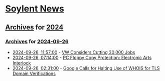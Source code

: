 # [Soylent News](../../../README.md)

## [Archives](../../index.md) for [2024](../index.md)

### [Archives](../../index.md) for [2024-09-26](index.md)

* [2024-09-26, 11:57:00](https://soylentnews.org/article.pl?sid=24/09/25/128208&from=rss) - [VW Considers Cutting 30,000 Jobs](https://soylentnews.org/article.pl?sid=24/09/25/128208&from=rss)
* [2024-09-26, 07:14:00](https://soylentnews.org/article.pl?sid=24/09/25/124246&from=rss) - [PC Floppy Copy Protection: Electronic Arts Interlock ](https://soylentnews.org/article.pl?sid=24/09/25/124246&from=rss)
* [2024-09-26, 02:31:00](https://soylentnews.org/article.pl?sid=24/09/25/122258&from=rss) - [Google Calls for Halting Use of WHOIS for TLS Domain Verifications](https://soylentnews.org/article.pl?sid=24/09/25/122258&from=rss)
